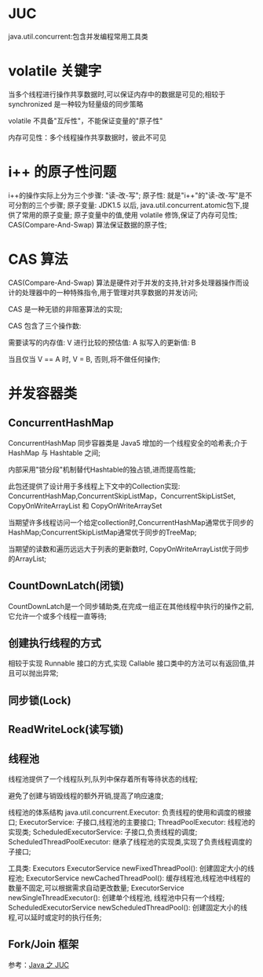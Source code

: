 # JUC 
java.util.concurrent:包含并发编程常用工具类

volatile 关键字
================

当多个线程进行操作共享数据时,可以保证内存中的数据是可见的;相较于 synchronized 是一种较为轻量级的同步策略

volatile 不具备"互斥性"，不能保证变量的"原子性"


内存可见性：多个线程操作共享数据时，彼此不可见


i++ 的原子性问题
================

i++的操作实际上分为三个步骤: "读-改-写";
原子性: 就是"i++"的"读-改-写"是不可分割的三个步骤;
原子变量: JDK1.5 以后, java.util.concurrent.atomic包下,提供了常用的原子变量;
原子变量中的值,使用 volatile 修饰,保证了内存可见性;
CAS(Compare-And-Swap) 算法保证数据的原子性;

CAS 算法
================

CAS(Compare-And-Swap) 算法是硬件对于并发的支持,针对多处理器操作而设计的处理器中的一种特殊指令,用于管理对共享数据的并发访问;

CAS 是一种无锁的非阻塞算法的实现;

CAS 包含了三个操作数:

需要读写的内存值: V
进行比较的预估值: A
拟写入的更新值: B

当且仅当 V == A 时, V = B, 否则,将不做任何操作;


并发容器类
================

ConcurrentHashMap
---------------------

ConcurrentHashMap 同步容器类是 Java5 增加的一个线程安全的哈希表;介于 HashMap 与 Hashtable 之间;

内部采用"锁分段"机制替代Hashtable的独占锁,进而提高性能;

此包还提供了设计用于多线程上下文中的Collection实现: ConcurrentHashMap,ConcurrentSkipListMap，ConcurrentSkipListSet, CopyOnWriteArrayList 和 CopyOnWriteArraySet

当期望许多线程访问一个给定collection时,ConcurrentHashMap通常优于同步的HashMap;ConcurrentSkipListMap通常优于同步的TreeMap;

当期望的读数和遍历远远大于列表的更新数时, CopyOnWriteArrayList优于同步的ArrayList;

CountDownLatch(闭锁)
---------------------

CountDownLatch是一个同步辅助类,在完成一组正在其他线程中执行的操作之前,它允许一个或多个线程一直等待;


创建执行线程的方式
---------------------

相较于实现 Runnable 接口的方式,实现 Callable 接口类中的方法可以有返回值,并且可以抛出异常;


同步锁(Lock)
---------------------


ReadWriteLock(读写锁)
---------------------


线程池
---------------------

线程池提供了一个线程队列,队列中保存着所有等待状态的线程;

避免了创建与销毁线程的额外开销,提高了响应速度;

线程池的体系结构
java.util.concurrent.Executor: 负责线程的使用和调度的根接口;
ExecutorService: 子接口,线程池的主要接口;
ThreadPoolExecutor: 线程池的实现类;
ScheduledExecutorService: 子接口,负责线程的调度;
ScheduledThreadPoolExecutor: 继承了线程池的实现类,实现了负责线程调度的子接口;

工具类: Executors
ExecutorService newFixedThreadPool(): 创建固定大小的线程池;
ExecutorService newCachedThreadPool(): 缓存线程池,线程池中线程的数量不固定,可以根据需求自动更改数量;
ExecutorService newSingleThreadExecutor(): 创建单个线程池, 线程池中只有一个线程;
ScheduledExecutorService newScheduledThreadPool(): 创建固定大小的线程,可以延时或定时的执行任务;


Fork/Join 框架
---------------------




参考：[Java 之 JUC](https://www.cnblogs.com/linkworld/p/7819270.html)
